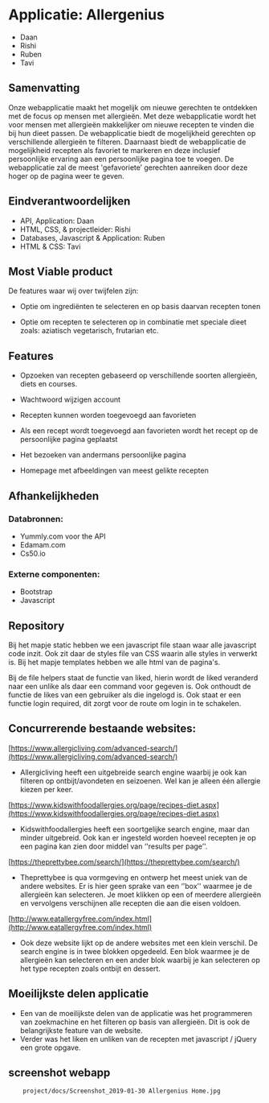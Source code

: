 # Applicatie: Allergenius

- Daan
- Rishi
- Ruben
- Tavi 

## Samenvatting

Onze webapplicatie maakt het mogelijk om nieuwe gerechten te ontdekken met de focus op mensen met allergieën. Met deze webapplicatie wordt het voor mensen met allergieën makkelijker om nieuwe recepten te vinden die bij hun dieet passen. De webapplicatie biedt de mogelijkheid gerechten op verschillende allergieën te filteren. Daarnaast biedt de webapplicatie de mogelijkheid recepten als favoriet te markeren en deze inclusief persoonlijke ervaring aan een persoonlijke pagina toe te voegen. De webapplicatie zal de meest 'gefavoriete’ gerechten aanreiken door deze hoger op de pagina weer te geven.

## Eindverantwoordelijken

- API, Application: Daan
- HTML, CSS, & projectleider: Rishi
- Databases, Javascript & Application: Ruben
- HTML & CSS: Tavi



## Most Viable  product
De features waar wij over twijfelen zijn:

-   Optie om ingrediënten te selecteren en op basis daarvan recepten tonen

-   Optie om recepten te selecteren op in combinatie met speciale dieet zoals: aziatisch  vegetarisch, frutarian etc.

## Features

-   Opzoeken van recepten gebaseerd op verschillende soorten allergieën, diets en courses. 

-   Wachtwoord wijzigen account

-   Recepten kunnen worden toegevoegd aan favorieten

-   Als een recept wordt toegevoegd aan favorieten wordt het recept op de persoonlijke pagina geplaatst

-   Het bezoeken van andermans persoonlijke pagina

-   Homepage met afbeeldingen van meest gelikte recepten

## Afhankelijkheden

### Databronnen:
-   Yummly.com voor the API
-   Edamam.com
-   Cs50.io


### Externe componenten:

-   Bootstrap
-   Javascript

## Repository

Bij het mapje static hebben we een javascript file staan waar alle javascript code inzit. Ook zit daar de styles file van CSS waarin alle styles in verwerkt is. 
Bij het mapje templates hebben we alle html van de pagina's. 

Bij de file helpers staat de functie van liked, hierin wordt de liked veranderd naar een unlike als daar een command voor gegeven is. Ook onthoudt de functie de likes van een gebruiker als die ingelogd is. Ook staat er een functie login required, dit zorgt voor de route om login in te schakelen. 

## Concurrerende bestaande websites:
[https://www.allergicliving.com/advanced-search/](https://www.allergicliving.com/advanced-search/)

-   Allergicliving heeft een uitgebreide search engine waarbij je ook kan filteren op ontbijt/avondeten en seizoenen. Wel kan je alleen één allergie kiezen per keer.


[https://www.kidswithfoodallergies.org/page/recipes-diet.aspx](https://www.kidswithfoodallergies.org/page/recipes-diet.aspx)

-   Kidswithfoodallergies heeft een soortgelijke search engine, maar dan minder uitgebreid. Ook kan er ingesteld worden hoeveel recepten je op een pagina kan zien door middel van ‘'results per page’'.


[https://theprettybee.com/search/](https://theprettybee.com/search/)

-   Theprettybee is qua vormgeving en ontwerp het meest uniek van de andere websites. Er is hier geen sprake van een ‘'box’' waarmee je de allergieën kan selecteren. Je moet klikken op een of meerdere allergieën en vervolgens verschijnen alle recepten die aan die eisen voldoen.


[http://www.eatallergyfree.com/index.html](http://www.eatallergyfree.com/index.html)

-   Ook deze website lijkt op de andere websites met een klein verschil. De search engine is in twee blokken opgedeeld. Een blok waarmee je de allergieën kan selecteren en een ander blok waarbij je kan selecteren op het type recepten zoals ontbijt en dessert.

## Moeilijkste delen applicatie

-   Een van de moeilijkste delen van de applicatie was het programmeren van zoekmachine en het filteren op basis van allergieën.
Dit is ook de belangrijkste feature van de website.
-   Verder was het liken en unliken van de recepten met javascript / jQuery een grote opgave.


## screenshot webapp

        project/docs/Screenshot_2019-01-30 Allergenius Home.jpg
      
